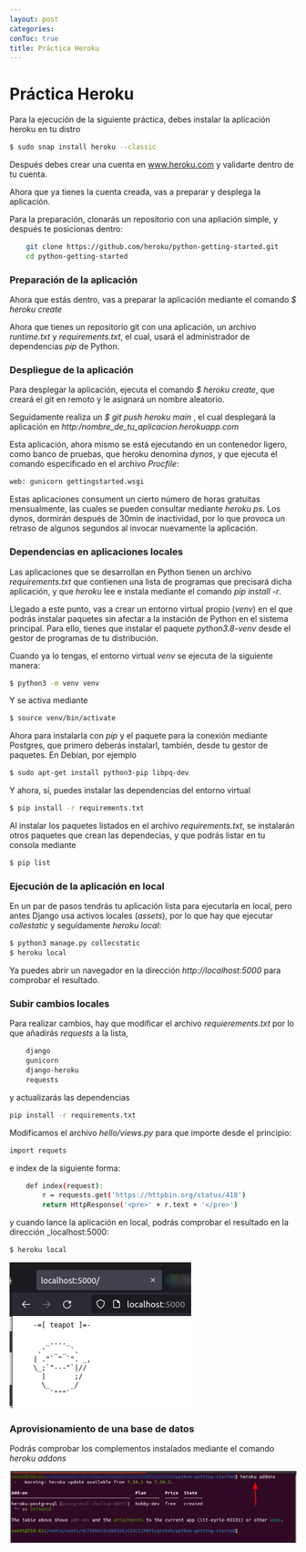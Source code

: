 ```yaml
---
layout: post
categories: 
conToc: true
title: Práctica Heroku
---
```





# Práctica Heroku





Para la ejecución de la siguiente práctica, debes instalar la aplicación heroku en tu distro
```bash
$ sudo snap install heroku --classic
```
Después debes crear una cuenta en www.heroku.com y validarte dentro de tu cuenta.

Ahora que ya tienes la cuenta creada, vas a preparar y desplega la aplicación.

Para la preparación, clonarás un repositorio con una apliación simple, y después te posicionas dentro:

```bash
    git clone https://github.com/heroku/python-getting-started.git
    cd python-getting-started
```

### Preparación de la aplicación

Ahora que estás dentro, vas a preparar la aplicación mediante el comando
_$  heroku create_

Ahora que tienes un repositorio git con una aplicación, un archivo _runtime.txt_ y _requirements.txt_, el cual, usará el administrador de dependencias _pip_ de Python.


### Despliegue de la aplicación

Para desplegar la aplicación, ejecuta el comando _$ heroku create_, que creará el git en remoto y le asignará un nombre aleatorio.

Seguídamente realiza un _$ git push heroku main_ , el cual desplegará la aplicación en _http:/nombre_de_tu_aplicacion.herokuapp.com_

Esta aplicación, ahora mismo se está ejecutando en un contenedor ligero, como banco de pruebas, que heroku denomina _dynos_, y que ejecuta el comando especificado en el archivo _Procfile_:
```bash
web: gunicorn gettingstarted.wsgi
```

Estas aplicaciones consument un cierto número de horas gratuitas mensualmente, las cuales se pueden consultar mediante _heroku ps_.  Los dynos, dormirán después de 30min de inactividad, por lo que provoca un retraso de algunos segundos al invocar nuevamente la aplicación.

### Dependencias en aplicaciones locales

Las aplicaciones que se desarrollan en Python tienen un archivo _requirements.txt_ que contienen una lista de programas que precisará dicha aplicación, y que _heroku_ lee e instala mediante el comando _pip install -r_.

Llegado a este punto, vas a crear un entorno virtual propio (_venv_) en el que podrás instalar paquetes sin afectar a la instación de Python en el sistema principal.  Para ello, tienes que instalar el paquete _python3.8-venv_ desde el gestor de programas de tu distribución.

Cuando ya lo tengas, el entorno virtual _venv_ se ejecuta de la siguiente manera:
```bash
$ python3 -m venv venv
```
Y se activa mediante
```bash
$ source venv/bin/activate
```

Ahora para instalarla con _pip_ y el paquete para la conexión mediante Postgres, que  primero deberás instalarl, también, desde tu gestor de paquetes. En Debian, por ejemplo
```bash
$ sudo apt-get install python3-pip libpq-dev
```

Y ahora, sí, puedes instalar las dependencias del entorno virtual
```bash
$ pip install -r requirements.txt
```

Al instalar los paquetes listados en el archivo _requirements.txt_, se instalarán otros paquetes que crean las dependecias, y que podrás listar en tu consola mediante
```bash
$ pip list
```

### Ejecución de la aplicación en local


En un par de pasos tendrás tu aplicación lista para ejecutarla en local, pero antes Django usa activos locales (_assets_), por lo que hay que ejecutar _collestatic_ y seguídamente _heroku local_:

```bash
$ python3 manage.py collecstatic
$ heroku local
```

Ya puedes abrir un navegador en la dirección _http://localhost:5000_ para comprobar el resultado.

### Subir cambios locales


Para realizar cambios, hay que modificar el archivo _requierements.txt_ por lo que añadirás _requests_ a la lista,
```bash
    django
    gunicorn
    django-heroku
    requests
```
y actualizarás las dependencias
```bash
pip install -r requirements.txt
```
Modificamos el archivo _hello/views.py_ para que importe desde el principio:

```bash
import requets
``` 
e index de la siguiente forma:

```bash
    def index(request):
        r = requests.get('https://httpbin.org/status/418')
        return HttpResponse('<pre>' + r.text + '</pre>')
```

y cuando lance la aplicación en local, podrás comprobar el resultado en la dirección
_localhost:5000:

```bash
$ heroku local
```


![2022-02-17_heroku_tpot_localhost.png](../assets/img/2022-02-17_heroku_tpot_localhost.png)



### Aprovisionamiento de una base de datos

Podrás comprobar los complementos instalados mediante el comando _heroku addons_

![2022-02-22_heroku_addons01.png](../assets/img/2022-02-22_heroku_addons01.png)


